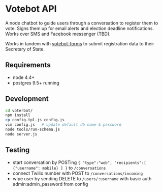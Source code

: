# Votebot API

A node chatbot to guide users through a conversation to register them to vote. Signs them up for email alerts and election deadline notifications. Works over SMS and Facebook messenger (TBD). 

Works in tandem with [votebot-forms](https://github.com/fightforthefuture/votebot-forms) to submit registration data to their Secretary of State.

## Requirements
- node 4.4+
- postgres 9.5+ running

## Development
```sh
cd voterbot/
npm install
cp config.tpl.js config.js
vim config.js   # update default db name & password
node tools/run-schema.js
node server.js
```

## Testing
- start conversation by POSTing ```{
     "type":"web",
    "recipients":[
        {"username": mobile}
    ]
}``` to `/conversations`
- connect Twilio number with POST to `/conversations/incoming`
- wipe user by sending DELETE to `/users/:username` with basic auth admin:admin_password from config
